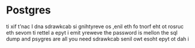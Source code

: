 # Postgres
ti xif t'nac I dna sdrawkcab si gnihtyreve os ,enil eth fo tnorf eht ot rosruc eth sevom ti rettel a epyt i emit yreweve
the password is mellon
the sql dump and psygres are all you need
sdrawkcab senil owt esoht epyt ot dah i
